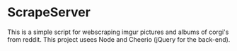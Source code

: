 # ScrapeServer

This is a simple script for webscraping imgur pictures and albums of corgi's from reddit. This project usees Node and Cheerio (jQuery for the back-end).
